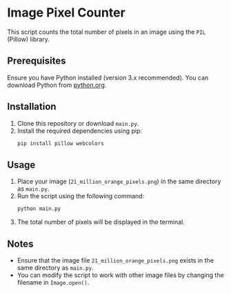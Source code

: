 # Image Pixel Counter

This script counts the total number of pixels in an image using the `PIL` (Pillow) library.

## Prerequisites

Ensure you have Python installed (version 3.x recommended). You can download Python from [python.org](https://www.python.org/).

## Installation

1. Clone this repository or download `main.py`.
2. Install the required dependencies using pip:
   ```sh
   pip install pillow webcolors
   ```

## Usage

1. Place your image (`21_million_orange_pixels.png`) in the same directory as `main.py`.
2. Run the script using the following command:
   ```sh
   python main.py
   ```
3. The total number of pixels will be displayed in the terminal.

## Notes

- Ensure that the image file `21_million_orange_pixels.png` exists in the same directory as `main.py`.
- You can modify the script to work with other image files by changing the filename in `Image.open()`.
